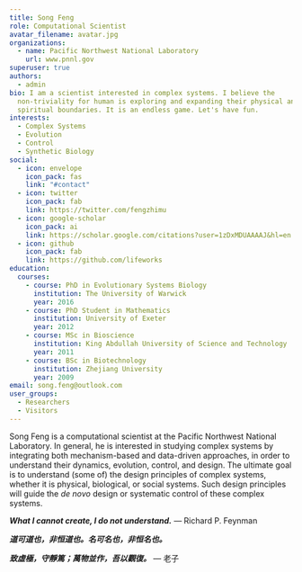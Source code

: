 ```yaml
---
title: Song Feng
role: Computational Scientist
avatar_filename: avatar.jpg
organizations:
  - name: Pacific Northwest National Laboratory
    url: www.pnnl.gov
superuser: true
authors:
  - admin
bio: I am a scientist interested in complex systems. I believe the
  non-triviality for human is exploring and expanding their physical and
  spiritual boundaries. It is an endless game. Let's have fun.
interests:
  - Complex Systems
  - Evolution
  - Control
  - Synthetic Biology
social:
  - icon: envelope
    icon_pack: fas
    link: "#contact"
  - icon: twitter
    icon_pack: fab
    link: https://twitter.com/fengzhimu
  - icon: google-scholar
    icon_pack: ai
    link: https://scholar.google.com/citations?user=1zDxMDUAAAAJ&hl=en
  - icon: github
    icon_pack: fab
    link: https://github.com/lifeworks
education:
  courses:
    - course: PhD in Evolutionary Systems Biology
      institution: The University of Warwick
      year: 2016
    - course: PhD Student in Mathematics
      institution: University of Exeter
      year: 2012
    - course: MSc in Bioscience
      institution: King Abdullah University of Science and Technology
      year: 2011
    - course: BSc in Biotechnology
      institution: Zhejiang University
      year: 2009
email: song.feng@outlook.com
user_groups:
  - Researchers
  - Visitors
---
```

Song Feng is a computational scientist at the Pacific Northwest National Laboratory. In general, he is interested in studying complex systems by integrating both mechanism-based and data-driven approaches, in order to understand their dynamics, evolution, control, and design. The ultimate goal is to understand (some of) the design principles of complex systems, whether it is physical, biological, or social systems. Such design principles will guide the *de novo* design or systematic control of these complex systems.

***What I cannot create, I do not understand.*** — Richard P. Feynman

***道可道也，非恒道也。名可名也，非恒名也。***

***致虛極，守靜篤；萬物並作，吾以觀復。*** — 老子
